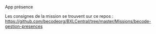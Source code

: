 App présence

Les consignes de la mission se trouvent sur ce repos : https://github.com/becodeorg/BXLCentral/tree/master/Missions/becode-gestion-presences

